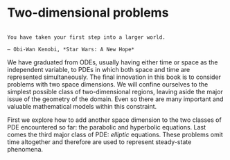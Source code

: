 # Two-dimensional problems

```{index} Obi-Wan Kenobi, A New Hope
```

```{epigraph}
You have taken your first step into a larger world.

— Obi-Wan Kenobi, *Star Wars: A New Hope* 
```

We have graduated from ODEs, usually having either time or space as the independent variable, to PDEs in which both space and time are represented simultaneously. The final innovation in this book is to consider problems with two space dimensions. We will confine ourselves to the simplest possible class of two-dimensional regions, leaving aside the major issue of the geometry of the domain. Even so there are many important and valuable mathematical models within this constraint.

First we explore how to add another space dimension to the two classes of PDE encountered so far: the parabolic and hyperbolic equations. Last comes the third major class of PDE: *elliptic* equations. These problems omit time altogether and therefore are used to represent steady-state phenomena.

